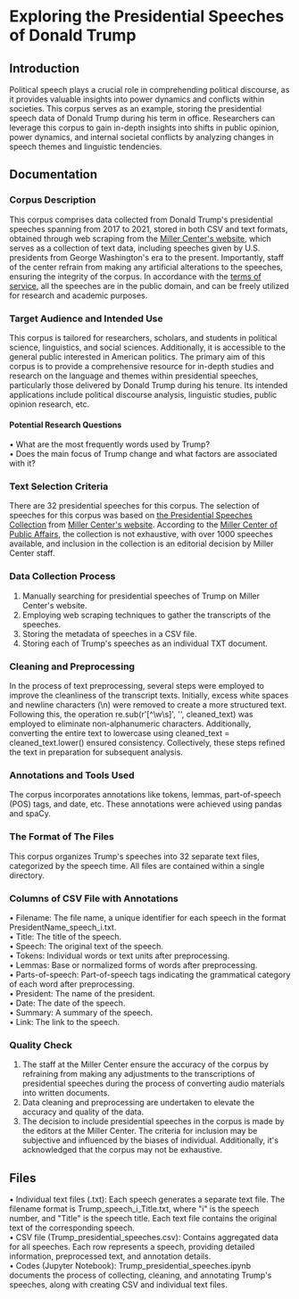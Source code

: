 # Exploring the Presidential Speeches of Donald Trump
## Introduction
Political speech plays a crucial role in comprehending political discourse, as it provides valuable insights into power dynamics and conflicts within societies. This corpus serves as an example, storing the presidential speech data of Donald Trump during his term in office. Researchers can leverage this corpus to gain in-depth insights into shifts in public opinion, power dynamics, and internal societal conflicts by analyzing changes in speech themes and linguistic tendencies.
## Documentation
### Corpus Description
This corpus comprises data collected from Donald Trump's presidential speeches spanning from 2017 to 2021, stored in both CSV and text formats, obtained through web scraping from the [Miller Center's website](https://millercenter.org/the-presidency/presidential-speeches), which serves as a collection of text data, including speeches given by U.S. presidents from George Washington's era to the present. Importantly, staff of the center refrain from making any artificial alterations to the speeches, ensuring the integrity of the corpus. In accordance with the [terms of service](https://data.millercenter.org/), all the speeches are in the public domain, and can be freely utilized for research and academic purposes.
### Target Audience and Intended Use  
This corpus is tailored for researchers, scholars, and students in political science, linguistics, and social sciences. Additionally, it is accessible to the general public interested in American politics. The primary aim of this corpus is to provide a comprehensive resource for in-depth studies and research on the language and themes within presidential speeches, particularly those delivered by Donald Trump during his tenure. Its intended applications include political discourse analysis, linguistic studies, public opinion research, etc.  
#### Potential Research Questions  
&bull; What are the most frequently words used by Trump?  
&bull; Does the main focus of Trump change and what factors are associated with it?
### Text Selection Criteria  
There are 32 presidential speeches for this corpus. The selection of speeches for this corpus was based on [the Presidential Speeches Collection](https://millercenter.org/the-presidency/presidential-speeches) from [Miller Center's website](https://millercenter.org/the-presidency/presidential-speeches). According to the [Miller Center of Public Affairs](https://data.millercenter.org/), the collection is not exhaustive, with over 1000 speeches available, and inclusion in the collection is an editorial decision by Miller Center staff.
### Data Collection Process  
1. Manually searching for presidential speeches of Trump on Miller Center's website.
2. Employing web scraping techniques to gather the transcripts of the speeches.
3. Storing the metadata of speeches in a CSV file.
4. Storing each of Trump's speeches as an individual TXT document.
### Cleaning and Preprocessing  
In the process of text preprocessing, several steps were employed to improve the cleanliness of the transcript texts. Initially, excess white spaces and newline characters (\n) were removed to create a more structured text. Following this, the operation re.sub(r'[^\w\s]', '', cleaned_text) was employed to eliminate non-alphanumeric characters. Additionally, converting the entire text to lowercase using cleaned_text = cleaned_text.lower() ensured consistency. Collectively, these steps refined the text in preparation for subsequent analysis.  
### Annotations and Tools Used  
The corpus incorporates annotations like tokens, lemmas, part-of-speech (POS) tags, and date, etc. These annotations were achieved using pandas and spaCy.  
### The Format of The Files  
This corpus organizes Trump's speeches into 32 separate text files, categorized by the speech time. All files are contained within a single directory.  
###  Columns of CSV File with Annotations
&bull; Filename: The file name, a unique identifier for each speech in the format PresidentName_speech_i.txt.  
&bull; Title: The title of the speech.  
&bull; Speech: The original text of the speech.  
&bull; Tokens: Individual words or text units after preprocessing.  
&bull; Lemmas: Base or normalized forms of words after preprocessing.  
&bull; Parts-of-speech: Part-of-speech tags indicating the grammatical category of each word after preprocessing.  
&bull; President: The name of the president.  
&bull; Date: The date of the speech.  
&bull; Summary: A summary of the speech.  
&bull; Link: The link to the speech.
### Quality Check  
1. The staff at the Miller Center ensure the accuracy of the corpus by refraining from making any adjustments to the transcriptions of presidential speeches during the process of converting audio materials into written documents.
2. Data cleaning and preprocessing are undertaken to elevate the accuracy and quality of the data.
3. The decision to include presidential speeches in the corpus is made by the editors at the Miller Center. The criteria for inclusion may be subjective and influenced by the biases of individual. Additionally, it's acknowledged that the corpus may not be exhaustive.
## Files  
&bull; Individual text files (.txt): Each speech generates a separate text file. The filename format is Trump_speech_i_Title.txt, where "i" is the speech number, and "Title" is the speech title. Each text file contains the original text of the corresponding speech.  
&bull; CSV file (Trump_presidential_speeches.csv): Contains aggregated data for all speeches. Each row represents a speech, providing detailed information, preprocessed text, and annotation details.  
&bull; Codes (Jupyter Notebook): Trump_presidential_speeches.ipynb documents the process of collecting, cleaning, and annotating Trump's speeches, along with creating CSV and individual text files.
